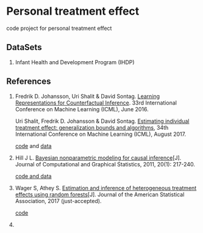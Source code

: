 # Personal treatment effect

code project for personal treatment effect

## DataSets

1. Infant Health and Development Program (IHDP)

## References

1. Fredrik D. Johansson, Uri Shalit & David Sontag. [Learning Representations for Counterfactual Inference](http://jmlr.org/proceedings/papers/v48/johansson16.pdf). 33rd International Conference on Machine Learning (ICML), June 2016.

   Uri Shalit, Fredrik D. Johansson & David Sontag. [Estimating individual treatment effect: generalization bounds and algorithms](https://arxiv.org/abs/1606.03976), 34th International Conference on Machine Learning (ICML), August 2017.

   [code](https://github.com/clinicalml/cfrnet) and [data](http://www.mit.edu/~fredrikj/files/ihdp_100.tar.gz)

2. Hill J L. [Bayesian nonparametric modeling for causal inference](https://www.tandfonline.com/doi/citedby/10.1198/jcgs.2010.08162?scroll=top&needAccess=true)[J]. Journal of Computational and Graphical Statistics, 2011, 20(1): 217-240.

   [code and data](https://www.tandfonline.com/doi/suppl/10.1198/jcgs.2010.08162/suppl_file/ucgs_a_10712097_sm0001.zip)

3. Wager S, Athey S. [Estimation and inference of heterogeneous treatment effects using random forests](https://arxiv.org/abs/1510.04342)[J]. Journal of the American Statistical Association, 2017 (just-accepted).

    [code](https://github.com/swager/grf)

4. 

